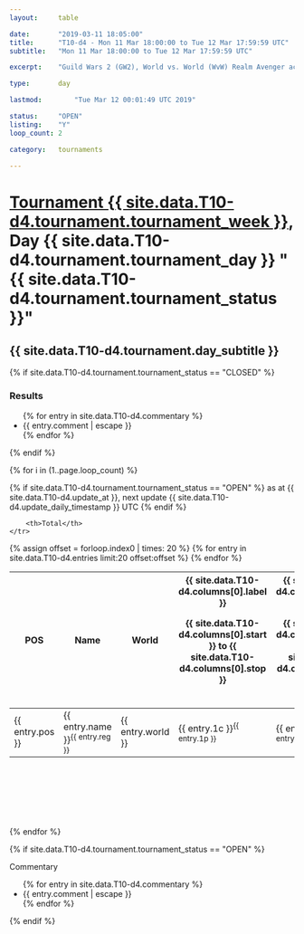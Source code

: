 ```yaml
---
layout: 	table

date: 		"2019-03-11 18:05:00"
title: 		"T10-d4 - Mon 11 Mar 18:00:00 to Tue 12 Mar 17:59:59 UTC"
subtitle: 	"Mon 11 Mar 18:00:00 to Tue 12 Mar 17:59:59 UTC"

excerpt:    "Guild Wars 2 (GW2), World vs. World (WvW) Realm Avenger achivement Tournament. \"Every Kill Counts\""

type:       day

lastmod: 		"Tue Mar 12 00:01:49 UTC 2019"

status:     "OPEN"
listing:    "Y"
loop_count: 2

category: 	tournaments

---
```

<div class="table_header">
    <h1><a href="{{ site.data.T10-d4.tournament.week_url }}">Tournament {{ site.data.T10-d4.tournament.tournament_week }}</a>, Day {{ site.data.T10-d4.tournament.tournament_day }} "{{ site.data.T10-d4.tournament.tournament_status }}"</h1>
    <h2>{{ site.data.T10-d4.tournament.day_subtitle }}</h2> 
</div>

{% if site.data.T10-d4.tournament.tournament_status == "CLOSED" %} 
<div class="commentary">
  <h3>Results</h3>
  <ul>
    {% for entry in site.data.T10-d4.commentary %}
    <li class="commentary_list">{{ entry.comment | escape }}</li>
    {% endfor %}
  </ul>
</div>
{% endif %}


{% for i in (1..page.loop_count) %}

{% if site.data.T10-d4.tournament.tournament_status == "OPEN" %} 
<span class="table_nextupdate">as at {{ site.data.T10-d4.update_at }}, next update {{ site.data.T10-d4.update_daily_timestamp }} UTC</span> 
{% endif %}

<table class="day_table">
  <colgroup>
    <col style="width:18px">
    <col style="width:55px">
    <col style="width:55px">
    <col style="width:12px">
    <col style="width:12px">
    <col style="width:12px">
    <col style="width:12px">
    <col style="width:12px">
    <col style="width:12px">
    <col style="width:12px">
    <col style="width:12px">
    <col style="width:12px">
    <col style="width:12px">
    <col style="width:12px">
    <col style="width:12px">
    <col style="width:12px">
    <col style="width:12px">
    <col style="width:12px">
    <col style="width:12px">
    <col style="width:12px">
    <col style="width:12px">
    <col style="width:12px">
    <col style="width:12px">
    <col style="width:12px">
    <col style="width:12px">
    <col style="width:12px">
    <col style="width:12px">
    <col style="width:18px">
  </colgroup>  
  <thead>
    <tr>
        <th>POS</th>
        <th class="AlignLeft">Name</th>
        <th class="AlignLeft">World</th>

<th><div class="label">{{ site.data.T10-d4.columns[0].label }}<p class="onhover">{{ site.data.T10-d4.columns[0].start }} to {{ site.data.T10-d4.columns[0].stop }}</p></div>​</th>
<th><div class="label">{{ site.data.T10-d4.columns[1].label }}<p class="onhover">{{ site.data.T10-d4.columns[1].start }} to {{ site.data.T10-d4.columns[1].stop }}</p></div>​</th>
<th><div class="label">{{ site.data.T10-d4.columns[2].label }}<p class="onhover">{{ site.data.T10-d4.columns[2].start }} to {{ site.data.T10-d4.columns[2].stop }}</p></div>​</th>
<th><div class="label">{{ site.data.T10-d4.columns[3].label }}<p class="onhover">{{ site.data.T10-d4.columns[3].start }} to {{ site.data.T10-d4.columns[3].stop }}</p></div>​</th>
<th><div class="label">{{ site.data.T10-d4.columns[4].label }}<p class="onhover">{{ site.data.T10-d4.columns[4].start }} to {{ site.data.T10-d4.columns[4].stop }}</p></div>​</th>
<th><div class="label">{{ site.data.T10-d4.columns[5].label }}<p class="onhover">{{ site.data.T10-d4.columns[5].start }} to {{ site.data.T10-d4.columns[5].stop }}</p></div>​</th>
<th><div class="label">{{ site.data.T10-d4.columns[6].label }}<p class="onhover">{{ site.data.T10-d4.columns[6].start }} to {{ site.data.T10-d4.columns[6].stop }}</p></div>​</th>
<th><div class="label">{{ site.data.T10-d4.columns[7].label }}<p class="onhover">{{ site.data.T10-d4.columns[7].start }} to {{ site.data.T10-d4.columns[7].stop }}</p></div>​</th>
<th><div class="label">{{ site.data.T10-d4.columns[8].label }}<p class="onhover">{{ site.data.T10-d4.columns[8].start }} to {{ site.data.T10-d4.columns[8].stop }}</p></div>​</th>
<th><div class="label">{{ site.data.T10-d4.columns[9].label }}<p class="onhover">{{ site.data.T10-d4.columns[9].start }} to {{ site.data.T10-d4.columns[9].stop }}</p></div>​</th>
<th><div class="label">{{ site.data.T10-d4.columns[10].label }}<p class="onhover">{{ site.data.T10-d4.columns[10].start }} to {{ site.data.T10-d4.columns[10].stop }}</p></div>​</th>

<th><div class="label">{{ site.data.T10-d4.columns[11].label }}<p class="onhover">{{ site.data.T10-d4.columns[11].start }} to {{ site.data.T10-d4.columns[11].stop }}</p></div>​</th>
<th><div class="label">{{ site.data.T10-d4.columns[12].label }}<p class="onhover">{{ site.data.T10-d4.columns[12].start }} to {{ site.data.T10-d4.columns[12].stop }}</p></div>​</th>
<th><div class="label">{{ site.data.T10-d4.columns[13].label }}<p class="onhover">{{ site.data.T10-d4.columns[13].start }} to {{ site.data.T10-d4.columns[13].stop }}</p></div>​</th>
<th><div class="label">{{ site.data.T10-d4.columns[14].label }}<p class="onhover">{{ site.data.T10-d4.columns[14].start }} to {{ site.data.T10-d4.columns[14].stop }}</p></div>​</th>
<th><div class="label">{{ site.data.T10-d4.columns[15].label }}<p class="onhover">{{ site.data.T10-d4.columns[15].start }} to {{ site.data.T10-d4.columns[15].stop }}</p></div>​</th>
<th><div class="label">{{ site.data.T10-d4.columns[16].label }}<p class="onhover">{{ site.data.T10-d4.columns[16].start }} to {{ site.data.T10-d4.columns[16].stop }}</p></div>​</th>
<th><div class="label">{{ site.data.T10-d4.columns[17].label }}<p class="onhover">{{ site.data.T10-d4.columns[17].start }} to {{ site.data.T10-d4.columns[17].stop }}</p></div>​</th>
<th><div class="label">{{ site.data.T10-d4.columns[18].label }}<p class="onhover">{{ site.data.T10-d4.columns[18].start }} to {{ site.data.T10-d4.columns[18].stop }}</p></div>​</th>
<th><div class="label">{{ site.data.T10-d4.columns[19].label }}<p class="onhover">{{ site.data.T10-d4.columns[19].start }} to {{ site.data.T10-d4.columns[19].stop }}</p></div>​</th>
<th><div class="label">{{ site.data.T10-d4.columns[20].label }}<p class="onhover">{{ site.data.T10-d4.columns[20].start }} to {{ site.data.T10-d4.columns[20].stop }}</p></div>​</th>

<th><div class="label">{{ site.data.T10-d4.columns[21].label }}<p class="onhover">{{ site.data.T10-d4.columns[21].start }} to {{ site.data.T10-d4.columns[21].stop }}</p></div>​</th>
<th><div class="label">{{ site.data.T10-d4.columns[22].label }}<p class="onhover">{{ site.data.T10-d4.columns[22].start }} to {{ site.data.T10-d4.columns[22].stop }}</p></div>​</th>
<th><div class="label">{{ site.data.T10-d4.columns[23].label }}<p class="onhover">{{ site.data.T10-d4.columns[23].start }} to {{ site.data.T10-d4.columns[23].stop }}</p></div>​</th>

        <th>Total</th>
    </tr>
  </thead>
  {% assign offset = forloop.index0 | times: 20 %}
<tbody>
{% for entry in site.data.T10-d4.entries limit:20 offset:offset %}
  <tr>
    <td class="pl{{ entry.pos }}">{{ entry.pos }}</td>
    <td class="AlignLeft">{{ entry.name }}<sup>{{ entry.reg }}</sup></td>
    <td class="AlignLeft">{{ entry.world }}</td>
    <td class="pl{{ entry.1p }}">{{ entry.1c }}<sup>{{ entry.1p }}</sup></td>
    <td class="pl{{ entry.2p }}">{{ entry.2c }}<sup>{{ entry.2p }}</sup></td>
    <td class="pl{{ entry.3p }}">{{ entry.3c }}<sup>{{ entry.3p }}</sup></td>
    <td class="pl{{ entry.4p }}">{{ entry.4c }}<sup>{{ entry.4p }}</sup></td>
    <td class="pl{{ entry.5p }}">{{ entry.5c }}<sup>{{ entry.5p }}</sup></td>
    <td class="pl{{ entry.6p }}">{{ entry.6c }}<sup>{{ entry.6p }}</sup></td>
    <td class="pl{{ entry.7p }}">{{ entry.7c }}<sup>{{ entry.7p }}</sup></td>
    <td class="pl{{ entry.8p }}">{{ entry.8c }}<sup>{{ entry.8p }}</sup></td>
    <td class="pl{{ entry.9p }}">{{ entry.9c }}<sup>{{ entry.9p }}</sup></td>
    <td class="pl{{ entry.10p }}">{{ entry.10c }}<sup>{{ entry.10p }}</sup></td>
    <td class="pl{{ entry.11p }}">{{ entry.11c }}<sup>{{ entry.11p }}</sup></td>
    <td class="pl{{ entry.12p }}">{{ entry.12c }}<sup>{{ entry.12p }}</sup></td>
    <td class="pl{{ entry.13p }}">{{ entry.13c }}<sup>{{ entry.13p }}</sup></td>
    <td class="pl{{ entry.14p }}">{{ entry.14c }}<sup>{{ entry.14p }}</sup></td>
    <td class="pl{{ entry.15p }}">{{ entry.15c }}<sup>{{ entry.15p }}</sup></td>
    <td class="pl{{ entry.16p }}">{{ entry.16c }}<sup>{{ entry.16p }}</sup></td>
    <td class="pl{{ entry.17p }}">{{ entry.17c }}<sup>{{ entry.17p }}</sup></td>
    <td class="pl{{ entry.18p }}">{{ entry.18c }}<sup>{{ entry.18p }}</sup></td>
    <td class="pl{{ entry.19p }}">{{ entry.19c }}<sup>{{ entry.19p }}</sup></td>
    <td class="pl{{ entry.20p }}">{{ entry.20c }}<sup>{{ entry.20p }}</sup></td>
    <td class="pl{{ entry.21p }}">{{ entry.21c }}<sup>{{ entry.21p }}</sup></td>
    <td class="pl{{ entry.22p }}">{{ entry.22c }}<sup>{{ entry.22p }}</sup></td>
    <td class="pl{{ entry.23p }}">{{ entry.23c }}<sup>{{ entry.23p }}</sup></td>
    <td class="pl{{ entry.24p }}">{{ entry.24c }}<sup>{{ entry.24p }}</sup></td>
    <td>{{ entry.total }}</td>
  </tr>
{% endfor %}  
</tbody>
</table>
<div class="leaderboard">
  <script async src="//pagead2.googlesyndication.com/pagead/js/adsbygoogle.js"></script>
  <!-- 728x90 -->
  <ins class="adsbygoogle"
       style="display:inline-block;width:728px;height:90px"
       data-ad-client="ca-pub-3274917281288240"
       data-ad-slot="3870538733"></ins>
  <script>
  (adsbygoogle = window.adsbygoogle || []).push({});
  </script>    
</div>
<br />
{% endfor %}

{% if site.data.T10-d4.tournament.tournament_status == "OPEN" %} 
<div class="commentary">
  <span class="commentary_title">Commentary</span>
  <ul>
    {% for entry in site.data.T10-d4.commentary %}
    <li class="commentary_list">{{ entry.comment | escape }}</li>
    {% endfor %}
  </ul>
</div>
{% endif %}


